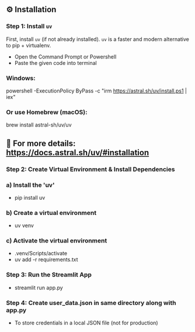 ## ⚙️ Installation

### Step 1: Install `uv`

First, install `uv` (if not already installed). `uv` is a faster and modern alternative to pip + virtualenv.

* Open the Command Prompt or Powershell
* Paste the given code into terminal

### Windows:
powershell -ExecutionPolicy ByPass -c "irm https://astral.sh/uv/install.ps1 | iex"

### Or use Homebrew (macOS):
brew install astral-sh/uv/uv

## 🔗 For more details: https://docs.astral.sh/uv/#installation

### Step 2: Create Virtual Environment & Install Dependencies

### a) Install the 'uv'
* pip install uv
  
### b) Create a virtual environment             
* uv venv

### c) Activate the virtual environment
* .venv/Scripts/activate         
* uv add -r requirements.txt

### Step 3: Run the Streamlit App

* streamlit run app.py

### Step 4: Create user_data.json in same directory along with app.py
* To store credentials in a local JSON file (not for production)


